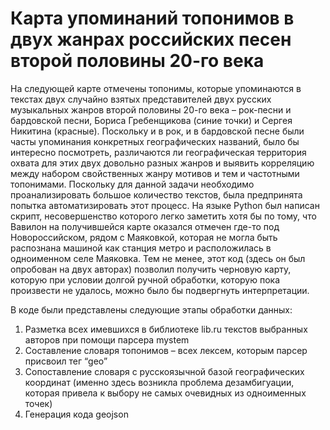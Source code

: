 # Карта упоминаний топонимов в двух жанрах российских песен второй половины 20-го века
На следующей карте отмечены топонимы, которые упоминаются в текстах двух случайно взятых представителей двух русских музыкальных жанров второй половины 20-го века – рок-песни и бардовской песни, Бориса Гребенщикова (синие точки) и Сергея Никитина (красные). Поскольку и в рок, и в бардовской песне были часты упоминания конкретных географических названий, было бы интересно посмотреть, различаются ли географическая территория охвата для этих двух довольно разных жанров и выявить корреляцию между набором свойственных жанру мотивов и тем и частотными топонимами.
Поскольку для данной задачи необходимо проанализировать большое количество текстов, была предпринята попытка автоматизировать этот процесс. На языке Python был написан скрипт, несовершенство которого легко заметить хотя бы по тому, что Вавилон на получившейся карте оказался отмечен где-то под Новороссийском, рядом с Маяковкой, которая не могла быть распознана машиной как станция метро и расположилась в одноименном селе Маяковка. Тем не менее, этот код (здесь он был опробован на двух авторах) позволил получить черновую карту, которую при условии долгой ручной обработки, которую пока произвести не удалось, можно было бы подвергнуть интерпретации.

В коде были представлены следующие этапы обработки данных:
1. Разметка всех имевшихся в библиотеке lib.ru текстов выбранных авторов при помощи парcера mystem 
2. Составление словаря топонимов – всех лексем, которым парсер присвоил тег “geo”
3. Сопоставление словаря с русскоязычной базой географических координат (именно здесь возникла проблема дезамбигуации, которая привела к выбору не самых очевидных из одноименных точек)
4. Генерация кода geojson
